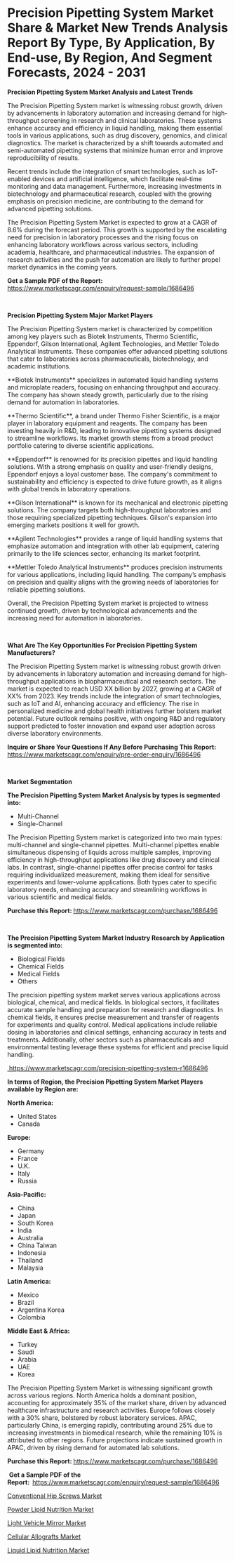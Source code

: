 <p><h1>Precision Pipetting System Market Share & Market New Trends Analysis Report By Type, By Application, By End-use, By Region, And Segment Forecasts, 2024 - 2031</h1></p><p><strong>Precision Pipetting System Market Analysis and Latest Trends</strong></p>
<p><p>The Precision Pipetting System market is witnessing robust growth, driven by advancements in laboratory automation and increasing demand for high-throughput screening in research and clinical laboratories. These systems enhance accuracy and efficiency in liquid handling, making them essential tools in various applications, such as drug discovery, genomics, and clinical diagnostics. The market is characterized by a shift towards automated and semi-automated pipetting systems that minimize human error and improve reproducibility of results.</p><p>Recent trends include the integration of smart technologies, such as IoT-enabled devices and artificial intelligence, which facilitate real-time monitoring and data management. Furthermore, increasing investments in biotechnology and pharmaceutical research, coupled with the growing emphasis on precision medicine, are contributing to the demand for advanced pipetting solutions.</p><p>The Precision Pipetting System Market is expected to grow at a CAGR of 8.6% during the forecast period. This growth is supported by the escalating need for precision in laboratory processes and the rising focus on enhancing laboratory workflows across various sectors, including academia, healthcare, and pharmaceutical industries. The expansion of research activities and the push for automation are likely to further propel market dynamics in the coming years.</p></p>
<p><strong>Get a Sample PDF of the Report:&nbsp;</strong> <a href="https://www.marketscagr.com/enquiry/request-sample/1686496?utm_campaign=1128&utm_medium=2&utm_source=Github&utm_content=ia&utm_term=16102024&utm_id=precision-pipetting-system">https://www.marketscagr.com/enquiry/request-sample/1686496</a></p>
<p>&nbsp;</p>
<p><strong>Precision Pipetting System Major Market Players</strong></p>
<p><p>The Precision Pipetting System market is characterized by competition among key players such as Biotek Instruments, Thermo Scientific, Eppendorf, Gilson International, Agilent Technologies, and Mettler Toledo Analytical Instruments. These companies offer advanced pipetting solutions that cater to laboratories across pharmaceuticals, biotechnology, and academic institutions.</p><p>**Biotek Instruments** specializes in automated liquid handling systems and microplate readers, focusing on enhancing throughput and accuracy. The company has shown steady growth, particularly due to the rising demand for automation in laboratories. </p><p>**Thermo Scientific**, a brand under Thermo Fisher Scientific, is a major player in laboratory equipment and reagents. The company has been investing heavily in R&D, leading to innovative pipetting systems designed to streamline workflows. Its market growth stems from a broad product portfolio catering to diverse scientific applications.</p><p>**Eppendorf** is renowned for its precision pipettes and liquid handling solutions. With a strong emphasis on quality and user-friendly designs, Eppendorf enjoys a loyal customer base. The company's commitment to sustainability and efficiency is expected to drive future growth, as it aligns with global trends in laboratory operations.</p><p>**Gilson International** is known for its mechanical and electronic pipetting solutions. The company targets both high-throughput laboratories and those requiring specialized pipetting techniques. Gilson's expansion into emerging markets positions it well for growth.</p><p>**Agilent Technologies** provides a range of liquid handling systems that emphasize automation and integration with other lab equipment, catering primarily to the life sciences sector, enhancing its market footprint.</p><p>**Mettler Toledo Analytical Instruments** produces precision instruments for various applications, including liquid handling. The company’s emphasis on precision and quality aligns with the growing needs of laboratories for reliable pipetting solutions.</p><p>Overall, the Precision Pipetting System market is projected to witness continued growth, driven by technological advancements and the increasing need for automation in laboratories.</p></p>
<p>&nbsp;</p>
<p><strong>What Are The Key Opportunities For Precision Pipetting System Manufacturers?</strong></p>
<p><p>The Precision Pipetting System market is witnessing robust growth driven by advancements in laboratory automation and increasing demand for high-throughput applications in biopharmaceutical and research sectors. The market is expected to reach USD XX billion by 2027, growing at a CAGR of XX% from 2023. Key trends include the integration of smart technologies, such as IoT and AI, enhancing accuracy and efficiency. The rise in personalized medicine and global health initiatives further bolsters market potential. Future outlook remains positive, with ongoing R&D and regulatory support predicted to foster innovation and expand user adoption across diverse laboratory environments.</p></p>
<p><strong>Inquire or Share Your Questions If Any Before Purchasing This Report:</strong> <a href="https://www.marketscagr.com/enquiry/pre-order-enquiry/1686496?utm_campaign=1128&utm_medium=2&utm_source=Github&utm_content=ia&utm_term=16102024&utm_id=precision-pipetting-system">https://www.marketscagr.com/enquiry/pre-order-enquiry/1686496</a></p>
<p>&nbsp;</p>
<p><strong>Market Segmentation</strong></p>
<p><strong>The Precision Pipetting System Market Analysis by types is segmented into:</strong></p>
<p><ul><li>Multi-Channel</li><li>Single-Channel</li></ul></p>
<p><p>The Precision Pipetting System market is categorized into two main types: multi-channel and single-channel pipettes. Multi-channel pipettes enable simultaneous dispensing of liquids across multiple samples, improving efficiency in high-throughput applications like drug discovery and clinical labs. In contrast, single-channel pipettes offer precise control for tasks requiring individualized measurement, making them ideal for sensitive experiments and lower-volume applications. Both types cater to specific laboratory needs, enhancing accuracy and streamlining workflows in various scientific and medical fields.</p></p>
<p><strong>Purchase this Report:&nbsp;</strong><a href="https://www.marketscagr.com/purchase/1686496?utm_campaign=1128&utm_medium=2&utm_source=Github&utm_content=ia&utm_term=16102024&utm_id=precision-pipetting-system">https://www.marketscagr.com/purchase/1686496</a></p>
<p>&nbsp;</p>
<p><strong>The Precision Pipetting System Market Industry Research by Application is segmented into:</strong></p>
<p><ul><li>Biological Fields</li><li>Chemical Fields</li><li>Medical Fields</li><li>Others</li></ul></p>
<p><p>The precision pipetting system market serves various applications across biological, chemical, and medical fields. In biological sectors, it facilitates accurate sample handling and preparation for research and diagnostics. In chemical fields, it ensures precise measurement and transfer of reagents for experiments and quality control. Medical applications include reliable dosing in laboratories and clinical settings, enhancing accuracy in tests and treatments. Additionally, other sectors such as pharmaceuticals and environmental testing leverage these systems for efficient and precise liquid handling.</p></p>
<p><a href="https://www.marketscagr.com/precision-pipetting-system-r1686496?utm_campaign=1128&utm_medium=2&utm_source=Github&utm_content=ia&utm_term=16102024&utm_id=precision-pipetting-system">&nbsp;https://www.marketscagr.com/precision-pipetting-system-r1686496</a></p>
<p><strong>In terms of Region, the Precision Pipetting System Market Players available by Region are:</strong></p>
<p>
    <p> <strong> North America: </strong>
        <ul>
            <li>United States</li>
            <li>Canada</li>
        </ul>
        </p> 
    <p> <strong> Europe: </strong>
        <ul>
            <li>Germany</li>
            <li>France</li>
            <li>U.K.</li>
            <li>Italy</li>
            <li>Russia</li>
        </ul>
        </p> 
    <p> <strong> Asia-Pacific: </strong>
        <ul>
            <li>China</li>
            <li>Japan</li>
            <li>South Korea</li>
            <li>India</li>
            <li>Australia</li>
            <li>China Taiwan</li>
            <li>Indonesia</li>
            <li>Thailand</li>
            <li>Malaysia</li>
        </ul>
        </p> 
    <p> <strong> Latin America: </strong>
        <ul>
            <li>Mexico</li>
            <li>Brazil</li>
            <li>Argentina Korea</li>
            <li>Colombia</li>
        </ul>
        </p> 
    <p> <strong> Middle East & Africa: </strong>
        <ul>
            <li>Turkey</li>
            <li>Saudi</li>
            <li>Arabia</li>
            <li>UAE</li>
            <li>Korea</li>
        </ul>
    </p>
    </p>
<p><p>The Precision Pipetting System Market is witnessing significant growth across various regions. North America holds a dominant position, accounting for approximately 35% of the market share, driven by advanced healthcare infrastructure and research activities. Europe follows closely with a 30% share, bolstered by robust laboratory services. APAC, particularly China, is emerging rapidly, contributing around 25% due to increasing investments in biomedical research, while the remaining 10% is attributed to other regions. Future projections indicate sustained growth in APAC, driven by rising demand for automated lab solutions.</p></p>
<p><strong>Purchase this Report: </strong><a href="https://www.marketscagr.com/purchase/1686496?utm_campaign=1128&utm_medium=2&utm_source=Github&utm_content=ia&utm_term=16102024&utm_id=precision-pipetting-system">https://www.marketscagr.com/purchase/1686496</a></p>
<p>&nbsp;<strong>Get a Sample PDF of the Report:&nbsp;&nbsp;</strong><a href="https://www.marketscagr.com/enquiry/request-sample/1686496?utm_campaign=1128&utm_medium=2&utm_source=Github&utm_content=ia&utm_term=16102024&utm_id=precision-pipetting-system">https://www.marketscagr.com/enquiry/request-sample/1686496</a></p>
<p><strong></strong></p>
<p><p><a href="https://www.linkedin.com/pulse/future-innovation-global-conventional-hip-screws-market-mslic?trk=public_post_embed_feed-article-content&utm_campaign=1128&utm_medium=2&utm_source=Github&utm_content=ia&utm_term=16102024&utm_id=precision-pipetting-system">Conventional Hip Screws Market</a></p><p><a href="https://www.linkedin.com/pulse/powder-lipid-nutrition-market-segmentation-applications-types-uo0dc?trk=public_post_embed_feed-article-content&utm_campaign=1128&utm_medium=2&utm_source=Github&utm_content=ia&utm_term=16102024&utm_id=precision-pipetting-system">Powder Lipid Nutrition Market</a></p><p><a href="https://www.linkedin.com/pulse/global-light-vehicle-mirror-market-focus-application-t4f1c?trk=public_post_embed_feed-article-content&utm_campaign=1128&utm_medium=2&utm_source=Github&utm_content=ia&utm_term=16102024&utm_id=precision-pipetting-system">Light Vehicle Mirror Market</a></p><p><a href="https://www.linkedin.com/pulse/in-depth-cellular-allografts-market-review-size-share-7cagr-zfple?utm_campaign=1128&utm_medium=2&utm_source=Github&utm_content=ia&utm_term=16102024&utm_id=precision-pipetting-system">Cellular Allografts Market</a></p><p><a href="https://www.linkedin.com/pulse/liquid-lipid-nutrition-market-global-trends-forecast-2024--pyexc?trk=public_post_embed_feed-article-content&utm_campaign=1128&utm_medium=2&utm_source=Github&utm_content=ia&utm_term=16102024&utm_id=precision-pipetting-system">Liquid Lipid Nutrition Market</a></p></p>